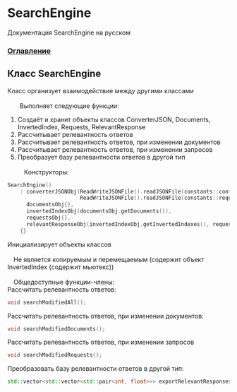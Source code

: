 # SearchEngine
Документация SearchEngine на русском

### [Оглавление](../index.md)

## Класс SearchEngine
Класс организует взаимодействие между другими классами\
\
&emsp;&emsp;Выполняет следующие функции:
		
1. Создаёт и хранит объекты классов ConverterJSON, Documents, InvertedIndex, Requests, RelevantResponse
2. Рассчитывает релевантность ответов
3. Рассчитывает релевантность ответов, при изменении документов
4. Рассчитывает релевантность ответов, при изменении запросов
5. Преобразует базу релевантности ответов в другой тип\
\
&emsp;Конструкторы:
```cpp
SearchEngine()
    : converterJSONObj(ReadWriteJSONFile().readJSONFile(constants::configFilePath),
                       ReadWriteJSONFile().readJSONFile(constants::requestsFilePath)),
      documentsObj{},
      invertedIndexObj(documentsObj.getDocuments()),
      requestsObj{},
      relevantResponseObj(invertedIndexObj.getInvertedIndexes(), requestsObj.getRequests())
    {}
```
Инициализирует объекты классов\
\
&emsp;Не является копируемым и перемещаемым (содержит объект InvertedIndex (содержит мьютекс))\
\
&emsp;Общедоступные функции-члены:\
Рассчитать релевантность ответов:
```cpp
void searchModifiedAll();
```
Рассчитать релевантность ответов, при изменении документов:
```cpp
void searchModifiedDocuments();
```
Рассчитать релевантность ответов, при изменении запросов
```cpp
void searchModifiedRequests();
```
Преобразовать базу релевантности ответов в другой тип:
```cpp
std::vector<std::vector<std::pair<int, float>>> exportRelevantResponses();
```
  
